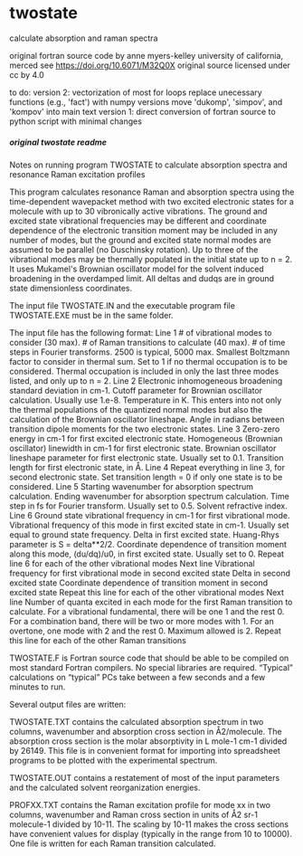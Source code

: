 # twostate
calculate absorption and raman spectra

original fortran source code
by anne myers-kelley
university of california, merced
see https://doi.org/10.6071/M32Q0X
original source licensed under cc by 4.0

to do: 
version 2: vectorization of most for loops
           replace unecessary functions (e.g., 'fact') with numpy versions
           move 'dukomp', 'simpov', and 'kompov' into main text
version 1: direct conversion of fortran source to python script with minimal changes

##### original twostate readme #####

Notes on running program TWOSTATE to calculate absorption spectra and resonance Raman excitation profiles

This program calculates resonance Raman and absorption spectra using the time-dependent wavepacket method with two excited electronic states for a molecule with up to 30 vibronically active vibrations.  The ground and excited state vibrational frequencies may be different and coordinate dependence of the electronic transition moment may be included in any number of modes, but the ground and excited state normal modes are assumed to be parallel (no Duschinsky rotation).  Up to three of the vibrational modes may be thermally populated in the initial state up to n = 2.  It uses Mukamel's Brownian oscillator model for the solvent induced
broadening in the overdamped limit.  All deltas and dudqs are in ground state dimensionless coordinates.  

The input file TWOSTATE.IN and the executable program file TWOSTATE.EXE must be in the same folder.

The input file has the following format:
Line 1
	# of vibrational modes to consider (30 max).
	# of Raman transitions to calculate (40 max).
	# of time steps in Fourier transforms.  2500 is typical, 5000 max.
	Smallest Boltzmann factor to consider in thermal sum.  Set to 1 if no thermal occupation is to be considered.  Thermal occupation is included in only the last three modes listed, and only up to n = 2.
Line 2
	Electronic inhomogeneous broadening standard deviation in cm-1.
	Cutoff parameter for Brownian oscillator calculation.  Usually use 1.e-8.
	Temperature in K.  This enters into not only the thermal populations of the quantized normal modes but also the calculation of the Brownian oscillator lineshape.
	Angle in radians between transition dipole moments for the two electronic states.
Line 3
	Zero-zero energy in cm-1 for first excited electronic state.
	Homogeneous (Brownian oscillator) linewidth in cm-1 for first electronic state.
	Brownian oscillator lineshape parameter for first electronic state.  Usually set to 0.1.
	Transition length for first electronic state, in Å.
Line 4
	Repeat everything in line 3, for second electronic state.  Set transition length = 0 if only one state is to be considered.
Line 5
	Starting wavenumber for absorption spectrum calculation.
	Ending wavenumber for absorption spectrum calculation.
	Time step in fs for Fourier transform.  Usually set to 0.5.
	Solvent refractive index.
Line 6
	Ground state vibrational frequency in cm-1 for first vibrational mode.
	Vibrational frequency of this mode in first excited state in cm-1.  Usually set equal to ground state frequency.
	Delta in first excited state.  Huang-Rhys parameter is S = delta**2/2.
	Coordinate dependence of transition moment along this mode, (du/dq)/u0, in first excited state.  Usually set to 0.
Repeat line 6 for each of the other vibrational modes
Next line
	Vibrational frequency for first vibrational mode in second excited state
	Delta in second excited state
	Coordinate dependence of transition moment in second excited state
Repeat this line for each of the other vibrational modes
Next line
	Number of quanta excited in each mode for the first Raman transition to calculate.  For a vibrational fundamental, there will be one 1 and the rest 0.  For a combination band, there will be two or more modes with 1.  For an overtone, one mode with 2 and the rest 0.  Maximum allowed is 2.
Repeat this line for each of the other Raman transitions


TWOSTATE.F is Fortran source code that should be able to be compiled on most standard Fortran compilers.  No special libraries are required.  “Typical” calculations on “typical” PCs take between a few seconds and a few minutes to run.

Several output files are written:

TWOSTATE.TXT contains the calculated absorption spectrum in two columns, wavenumber and absorption cross section in Å2/molecule.  The absorption cross section is the molar absorptivity in L mole-1 cm-1 divided by 26149.  This file is in convenient format for importing into spreadsheet programs to be plotted with the experimental spectrum.

TWOSTATE.OUT contains a restatement of most of the input parameters and the calculated solvent reorganization energies.

PROFXX.TXT contains the Raman excitation profile for mode xx in two columns, wavenumber and Raman cross section in units of Å2 sr-1 molecule-1 divided by 10-11.  The scaling by 10-11 makes the cross sections have convenient values for display (typically in the range from 10 to 10000).  One file is written for each Raman transition calculated.
